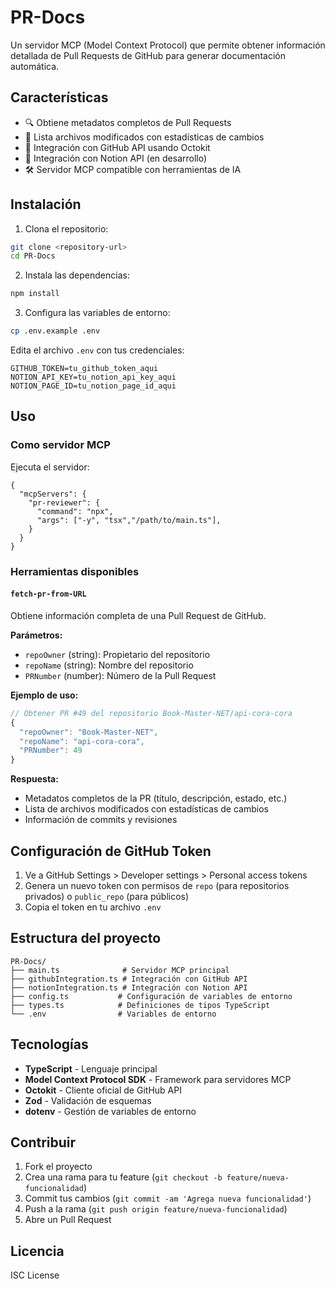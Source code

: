 # PR-Docs

Un servidor MCP (Model Context Protocol) que permite obtener información detallada de Pull Requests de GitHub para generar documentación automática.

## Características

- 🔍 Obtiene metadatos completos de Pull Requests
- 📁 Lista archivos modificados con estadísticas de cambios
- 🔗 Integración con GitHub API usando Octokit
- 📝 Integración con Notion API (en desarrollo)
- 🛠️ Servidor MCP compatible con herramientas de IA

## Instalación

1. Clona el repositorio:
```bash
git clone <repository-url>
cd PR-Docs
```

2. Instala las dependencias:
```bash
npm install
```

3. Configura las variables de entorno:
```bash
cp .env.example .env
```

Edita el archivo `.env` con tus credenciales:
```env
GITHUB_TOKEN=tu_github_token_aqui
NOTION_API_KEY=tu_notion_api_key_aqui
NOTION_PAGE_ID=tu_notion_page_id_aqui
```

## Uso

### Como servidor MCP

Ejecuta el servidor:
```
{
  "mcpServers": {
    "pr-reviewer": {
      "command": "npx",
      "args": ["-y", "tsx","/path/to/main.ts"],
    }
  }
}
```

### Herramientas disponibles

#### `fetch-pr-from-URL`
Obtiene información completa de una Pull Request de GitHub.

**Parámetros:**
- `repoOwner` (string): Propietario del repositorio
- `repoName` (string): Nombre del repositorio  
- `PRNumber` (number): Número de la Pull Request

**Ejemplo de uso:**
```typescript
// Obtener PR #49 del repositorio Book-Master-NET/api-cora-cora
{
  "repoOwner": "Book-Master-NET",
  "repoName": "api-cora-cora", 
  "PRNumber": 49
}
```

**Respuesta:**
- Metadatos completos de la PR (título, descripción, estado, etc.)
- Lista de archivos modificados con estadísticas de cambios
- Información de commits y revisiones

## Configuración de GitHub Token

1. Ve a GitHub Settings > Developer settings > Personal access tokens
2. Genera un nuevo token con permisos de `repo` (para repositorios privados) o `public_repo` (para públicos)
3. Copia el token en tu archivo `.env`

## Estructura del proyecto

```
PR-Docs/
├── main.ts              # Servidor MCP principal
├── githubIntegration.ts # Integración con GitHub API
├── notionIntegration.ts # Integración con Notion API
├── config.ts           # Configuración de variables de entorno
├── types.ts            # Definiciones de tipos TypeScript
└── .env                # Variables de entorno
```

## Tecnologías

- **TypeScript** - Lenguaje principal
- **Model Context Protocol SDK** - Framework para servidores MCP
- **Octokit** - Cliente oficial de GitHub API
- **Zod** - Validación de esquemas
- **dotenv** - Gestión de variables de entorno

## Contribuir

1. Fork el proyecto
2. Crea una rama para tu feature (`git checkout -b feature/nueva-funcionalidad`)
3. Commit tus cambios (`git commit -am 'Agrega nueva funcionalidad'`)
4. Push a la rama (`git push origin feature/nueva-funcionalidad`)
5. Abre un Pull Request

## Licencia

ISC License